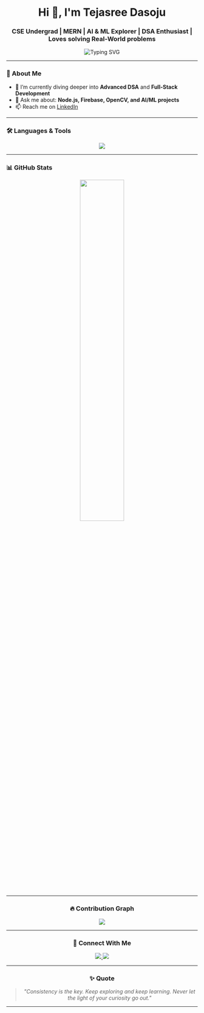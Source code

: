 <h1 align="center">Hi 👋, I'm Tejasree Dasoju</h1>
<h3 align="center">CSE Undergrad | MERN | AI & ML Explorer | DSA Enthusiast | Loves solving Real-World problems</h3>

<p align="center">
  <img src="https://readme-typing-svg.demolab.com?font=Fira+Code&pause=1000&center=true&vCenter=true&multiline=true&width=700&height=80&lines=Firebase+%7C+Java+%7C+Python+%7C+OpenCV+%7C+MediaPipe+%7C+MERN+Stack+%7C+Node.js+%7C+Express" alt="Typing SVG" />
</p>

---

### 🌟 About Me

- 🌱 I’m currently diving deeper into **Advanced DSA** and **Full-Stack Development**
- 💬 Ask me about: **Node.js, Firebase, OpenCV, and AI/ML projects**
- 📫 Reach me on [LinkedIn](https://www.linkedin.com/in/tejasree-dasoju-9aa900310/)

---

### 🛠️ Languages & Tools

<p align="center">
  <img src="https://skillicons.dev/icons?i=java,python,js,html,css,nodejs,express,firebase,mongodb,opencv,c,github,git,vscode,react" />
</p>

---

### 📊 GitHub Stats

<div align="center">
  <img src="https://github-readme-stats.vercel.app/api?username=Tejasree731&show_icons=true&theme=react&rank_icon=github&count_private=true" width="48%" />
<!--   <img src="https://github-readme-streak-stats.herokuapp.com/?user=Tejasree731&theme=react" width="48%" /> -->
</div>

<div align="center">
<!--   <img src="https://github-readme-stats.vercel.app/api/top-langs/?username=Tejasree731&layout=compact&theme=react&langs_count=10" width="60%" /> -->
<!-- </div> -->

---

### 🔥 Contribution Graph

<p align="center">
  <img src="https://github-readme-activity-graph.vercel.app/graph?username=Tejasree731&theme=react-dark" />
</p>

---

### 🔗 Connect With Me

<p align="center">
  <a href="https://www.linkedin.com/in/tejasree-dasoju-9aa900310/" target="_blank">
    <img src="https://img.shields.io/badge/LinkedIn-blue?style=for-the-badge&logo=linkedin" />
  </a>
  <a href="mailto:tejasreed73@gmail.com" target="_blank">
    <img src="https://img.shields.io/badge/Gmail-red?style=for-the-badge&logo=gmail&logoColor=white" />
  </a>
</p>

---

### ✨ Quote

> *"Consistency is the key. Keep exploring and keep learning. Never let the light of your curiosity go out."* 

---
